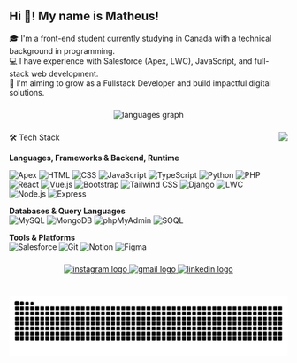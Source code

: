 <h2 align="left">Hi 👋! My name is Matheus! </h2>
<p>🎓 I'm a front-end student currently studying in Canada with a technical background in programming.  <br>
💻 I have experience with Salesforce (Apex, LWC), JavaScript, and full-stack web development.  <br>
🚀 I'm aiming to grow as a Fullstack Developer and build impactful digital solutions.
</p>

###

<div align="center">
  <img src="https://github-readme-stats.vercel.app/api/top-langs?username=MatheusVGonzalez&locale=en&hide_title=false&layout=compact&card_width=320&langs_count=5&theme=dracula&hide_border=false" height="150" alt="languages graph"  />
</div>

###

<img align="right" height="200" src="https://media2.giphy.com/media/v1.Y2lkPTc5MGI3NjExY2doMzZoODVlZmtic24za2J2ODFlNzkyYTRhYXFiNnU4azlydWhkNCZlcD12MV9pbnRlcm5hbF9naWZfYnlfaWQmY3Q9Zw/qgQUggAC3Pfv687qPC/giphy.gif"  />

###

<div align="left">
🛠️ Tech Stack

**Languages, Frameworks & Backend, Runtime**

![Apex](https://img.shields.io/badge/-Apex-00A1E0?logo=salesforce&logoColor=white&style=flat)
![HTML](https://img.shields.io/badge/-HTML5-E34F26?logo=html5&logoColor=white&style=flat)
![CSS](https://img.shields.io/badge/-CSS3-1572B6?logo=css3&logoColor=white&style=flat)
![JavaScript](https://img.shields.io/badge/-JavaScript-F7DF1E?logo=javascript&logoColor=black&style=flat)
![TypeScript](https://img.shields.io/badge/-TypeScript-3178C6?logo=typescript&logoColor=white&style=flat)
![Python](https://img.shields.io/badge/-Python-3776AB?logo=python&logoColor=white&style=flat)
![PHP](https://img.shields.io/badge/-PHP-777BB4?logo=php&logoColor=white&style=flat)
![React](https://img.shields.io/badge/-React-61DAFB?logo=react&logoColor=black&style=flat)
![Vue.js](https://img.shields.io/badge/-Vue.js-4FC08D?logo=vue.js&logoColor=white&style=flat)
![Bootstrap](https://img.shields.io/badge/-Bootstrap-7952B3?logo=bootstrap&logoColor=white&style=flat)
![Tailwind CSS](https://img.shields.io/badge/-Tailwind_CSS-38B2AC?logo=tailwind-css&logoColor=white&style=flat)
![Django](https://img.shields.io/badge/-Django-092E20?logo=django&logoColor=white&style=flat)
![LWC](https://img.shields.io/badge/-LWC-00A1E0?logo=salesforce&logoColor=white&style=flat)
![Node.js](https://img.shields.io/badge/-Node.js-339933?logo=node.js&logoColor=white&style=flat)
![Express](https://img.shields.io/badge/-Express-000000?logo=express&logoColor=white&style=flat)


**Databases & Query Languages**  
![MySQL](https://img.shields.io/badge/-MySQL-4479A1?logo=mysql&logoColor=white&style=flat)
![MongoDB](https://img.shields.io/badge/-MongoDB-47A248?logo=mongodb&logoColor=white&style=flat)
![phpMyAdmin](https://img.shields.io/badge/-phpMyAdmin-F8981D?logo=phpmyadmin&logoColor=white&style=flat)
![SOQL](https://img.shields.io/badge/-SOQL-00A1E0?logo=salesforce&logoColor=white&style=flat)

**Tools & Platforms**  
![Salesforce](https://img.shields.io/badge/-Salesforce-00A1E0?logo=salesforce&logoColor=white&style=flat)
![Git](https://img.shields.io/badge/-Git-F05032?logo=git&logoColor=white&style=flat)
![Notion](https://img.shields.io/badge/-Notion-000000?logo=notion&logoColor=white&style=flat)
![Figma](https://img.shields.io/badge/-Figma-F24E1E?logo=figma&logoColor=white&style=flat)


</div>

###

<div align="center">
  <a href="https://www.instagram.com/matheus.vg_/" target="_blank">
    <img src="https://img.shields.io/static/v1?message=Instagram&logo=instagram&label=&color=E4405F&logoColor=white&labelColor=&style=for-the-badge" height="35" alt="instagram logo"  />
  </a>
  <a href="matheusverissimogonzalez@gmail.com" target="_blank">
    <img src="https://img.shields.io/static/v1?message=Gmail&logo=gmail&label=&color=D14836&logoColor=white&labelColor=&style=for-the-badge" height="35" alt="gmail logo"  />
  </a>
  <a href="https://www.linkedin.com/in/matheus-vgonzalez/" target="_blank">
    <img src="https://img.shields.io/static/v1?message=LinkedIn&logo=linkedin&label=&color=0077B5&logoColor=white&labelColor=&style=for-the-badge" height="35" alt="linkedin logo"  />
  </a>
</div>

###

<br clear="both">

<img src="https://raw.githubusercontent.com/MatheusVGonzalez/MatheusVGonzalez/output/snake.svg" alt="Snake animation" />

###
